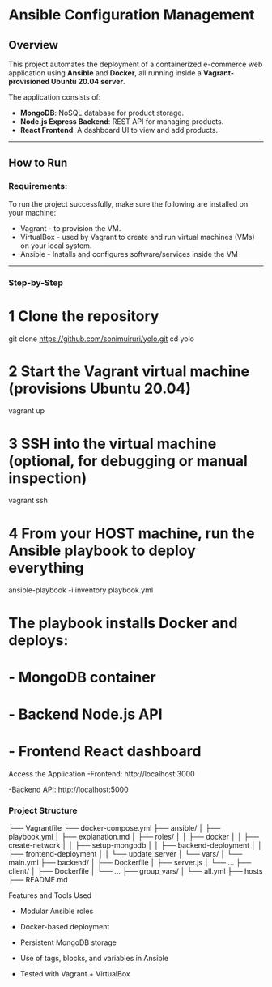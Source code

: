# Ansible Configuration Management 

## Overview

This project automates the deployment of a containerized e-commerce web application using **Ansible** and **Docker**, all running inside a **Vagrant-provisioned Ubuntu 20.04 server**.

The application consists of:
- **MongoDB**: NoSQL database for product storage.
- **Node.js Express Backend**: REST API for managing products.
- **React Frontend**: A dashboard UI to view and add products.

---

## How to Run

### Requirements:
To run the project successfully, make sure the following are installed on your machine:
- Vagrant - to provision the VM.
- VirtualBox - used by Vagrant to create and run virtual machines (VMs) on your local system.
- Ansible - Installs and configures software/services inside the VM

---

### Step-by-Step


# 1 Clone the repository
git clone https://github.com/sonimuiruri/yolo.git
cd yolo

# 2 Start the Vagrant virtual machine (provisions Ubuntu 20.04)
vagrant up

# 3 SSH into the virtual machine (optional, for debugging or manual inspection)
vagrant ssh

# 4 From your HOST machine, run the Ansible playbook to deploy everything
ansible-playbook -i inventory playbook.yml

#  The playbook installs Docker and deploys:
# - MongoDB container
# - Backend Node.js API
# - Frontend React dashboard

 Access the Application
  -Frontend: http://localhost:3000

  -Backend API: http://localhost:5000

### Project Structure

├── Vagrantfile
├── docker-compose.yml
├── ansible/
│ ├── playbook.yml
│ ├── explanation.md
│ ├── roles/
│ │ ├── docker
│ │ ├── create-network
│ │ ├── setup-mongodb
│ │ ├── backend-deployment
│ │ ├── frontend-deployment
│ │ └── update_server
│ └── vars/
│ └── main.yml
├── backend/
│ ├── Dockerfile
│ ├── server.js
│ └── ...
├── client/
│ ├── Dockerfile
│ └── ...
├── group_vars/
│ └── all.yml
├── hosts
├── README.md 



Features and Tools Used

- Modular Ansible roles

- Docker-based deployment

- Persistent MongoDB storage

- Use of tags, blocks, and variables in Ansible

- Tested with Vagrant + VirtualBox





